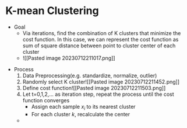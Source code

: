 # K-mean Clustering
- Goal
	- Via iterations, find the combination of K clusters that minimize the cost function. In this case, we can represent the cost function as sum of square distance between point to cluster center of each cluster
	-  ![[Pasted image 20230712211017.png]]
* Process
	1. Data Preprocessing(e.g. standardize, normalize, outlier)
	2. Randomly select K cluster![[Pasted image 20230712211452.png]]
	3. Define cost function![[Pasted image 20230712211503.png]]
	4. Let t=0,1,2,... as iteration step, repeat the process until the cost function converges
		* Assign each sample $x_{i}$ to its nearest cluster
		* For each cluster $k$, recalculate the center
	* 